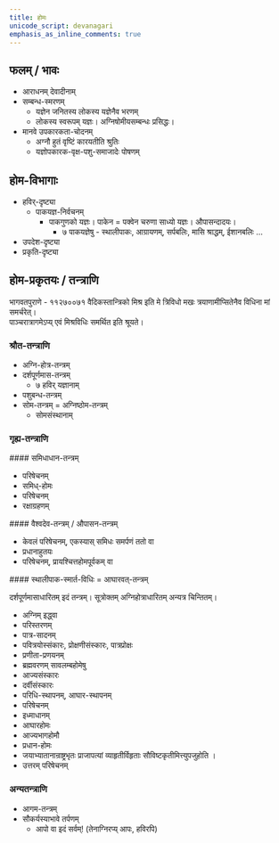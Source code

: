 ```yaml
---  
title: होमः  
unicode_script: devanagari  
emphasis_as_inline_comments: true
---  
```



## फलम् / भावः

- आराधनम् देवादीनाम्
- सम्बन्ध-स्मरणम्
  - यज्ञेन जनितस्य लोकस्य यज्ञेनैव भरणम्
  - लोकस्य स्वरूपम् यज्ञः। अग्निषोमीयसम्बन्धः प्रसिद्धः।
- मानवे उपकारकता-चोदनम्
  - अग्नौ हुतं वृष्टिं कारयतीति श्रुतिः
  - यज्ञोपकारक-वृक्ष-पशु-समाजादेः पोषणम्

## होम-विभागाः

- हविर्-दृष्ट्या
  - पाकयज्ञ-निर्वचनम्
    - पाकगुणको यज्ञः। पाकेन = पक्वेन चरुणा साध्यो यज्ञः। औपासन्दादयः।
      - ७ पाकयज्ञेषु - स्थालीपाकः, आग्रायणम्, सर्पबलिः, मासि श्राद्धम्, ईशानबलिः …
- उपदेश-दृष्ट्या
- प्रकृति-दृष्ट्या


## होम-प्रकृतयः / तन्त्राणि

भागवतपुराणे - ११२७००७१ वैदिकस्तान्त्रिको मिश्र इति मे त्रिविधो मखः त्रयाणामीप्सितेनैव विधिना मां समर्चरेत्।  
पाञ्चरात्रागमेऽप्य् एवं मिश्रविधिः समर्थित इति श्रूयते।


### श्रौत-तन्त्राणि
- अग्नि-होत्र-तन्त्रम्
- दर्शपूर्णमास-तन्त्रम्
  - ७ हविर् यज्ञानाम्
- पशुबन्ध-तन्त्रम्
- सोम-तन्त्रम् = अग्निष्ठोम-तन्त्रम्
  - सोमसंस्थानाम्

### गृह्य-तन्त्राणि

####‌ समिधाधान-तन्त्रम्
  - परिषेचनम्
  - समिध्-होमः
  - परिषेचनम्
  - रक्षाग्रहणम्

####‌ वैश्वदेव-तन्त्रम् / औपासन-तन्त्रम्

- केवलं परिषेचनम्, एकस्यास् समिधः समर्पणं ततो वा
- प्रधानाहुतयः
- परिषेचनम्, प्रायश्चित्तहोमपूर्वकम् वा

####‌ स्थालीपाक-स्मार्त-विधिः = आघारवत्-तन्त्रम्

दर्शपूर्णमासाधारितम् इदं तन्त्रम्। सूत्रोक्तम् अग्निहोत्राधारितम् अन्यत्र चिन्तितम्।

- अग्निम् इद्ध्वा
- परिस्तरणम्
- पात्र-सादनम्
- पवित्रयोस्संकारः, प्रोक्षणीसंस्कारः, पात्रप्रोक्षः
- प्रणीता-प्रणयनम्
- ब्रह्मवरणम् सावलम्बहोमेषु
- आज्यसंस्कारः
- दर्वीसंस्कारः
- परिधि-स्थापनम्, आघार-स्थापनम्
- परिषेचनम्
- इध्माधानम्
- आघारहोमः
- आज्यभागहोमौ
- प्रधान-होमः
- जयाभ्यातानान्राष्ट्रभृतः प्राजापत्यां व्याहृतीर्विहृताः सौविष्टकृतीमित्त्युपजुहोति ।
- उत्तरम् परिषेचनम्

### अन्यतन्त्राणि

- आगम-तन्त्रम्
- सौकर्यस्याभावे तर्पणम्
  - आपो वा इदं सर्वम्! (तेनाग्निरप्य् आपः, हविरपि)
